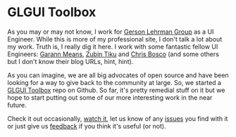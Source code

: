 # GLGUI Toolbox

As you may or may not know, I work for [Gerson Lehrman Group](http://www.glgroup.com/) as a UI Engineer. While this is more of my professional site, I don't talk a lot about my work. Truth is, I really dig it here. I work with some fantastic fellow UI Engineers: [Garann Means](http://www.garann.com/), [Zubin Tiku](http://blog.rubikzube.com/) and [Chris Bosco](http://cbsides.com/blog) (and some others but I don't know their blog URLs, hint, hint).

As you can imagine, we are all big advocates of open source and have been looking for a way to give back to the community at large. So, we started a [GLGUI Toolbox](http://github.com/glgui/toolbox) repo on Github. So far, it's pretty remedial stuff on it but we hope to start putting out some of our more interesting work in the near future.

Check it out occasionally, [watch it](http://github.com/glgui/toolbox/toggle_watch), let us know of any [issues](http://github.com/glgui/toolbox/issues) you find with it or just give us [feedback](http://github.com/inbox/new/glgui) if you think it's useful (or not).